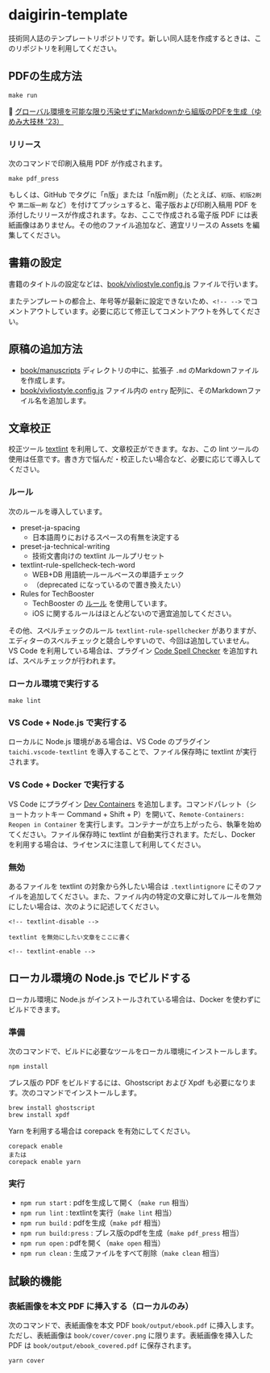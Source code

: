 # daigirin-template

技術同人誌のテンプレートリポジトリです。新しい同人誌を作成するときは、このリポジトリを利用してください。

## PDFの生成方法

```shell
make run
```

🔖 [グローバル環境を可能な限り汚染せずにMarkdownから組版のPDFを生成（ゆめみ大技林 '23）](https://zenn.dev/yumemi_inc/articles/afe7745cd62af2)

### リリース

次のコマンドで印刷入稿用 PDF が作成されます。

```shell
make pdf_press
```

もしくは、GitHub でタグに「n版」または「n版m刷」（たとえば、`初版`、`初版2刷` や `第二版一刷` など）を付けてプッシュすると、電子版および印刷入稿用 PDF を添付したリリースが作成されます。なお、ここで作成される電子版 PDF には表紙画像はありません。その他のファイル追加など、適宜リリースの Assets を編集してください。

## 書籍の設定

書籍のタイトルの設定などは、[book/vivliostyle.config.js](book/vivliostyle.config.js) ファイルで行います。

またテンプレートの都合上、年号等が最新に設定できないため、`<!-- -->` でコメントアウトしています。必要に応じて修正してコメントアウトを外してください。

## 原稿の追加方法

* [book/manuscripts](book/manuscripts) ディレクトリの中に、拡張子 `.md` のMarkdownファイルを作成します。
* [book/vivliostyle.config.js](book/vivliostyle.config.js) ファイル内の `entry` 配列に、そのMarkdownファイル名を追加します。

## 文章校正

校正ツール [textlint](https://textlint.github.io/) を利用して、文章校正ができます。なお、この lint ツールの使用は任意です。書き方で悩んだ・校正したい場合など、必要に応じて導入してください。

### ルール

次のルールを導入しています。

* preset-ja-spacing
  * 日本語周りにおけるスペースの有無を決定する
* preset-ja-technical-writing
  * 技術文書向けの textlint ルールプリセット
* textlint-rule-spellcheck-tech-word
  * WEB+DB 用語統一ルールベースの単語チェック
  * （deprecated になっているので置き換えたい）
* Rules for TechBooster
  * TechBooster の [ルール](https://github.com/TechBooster/ReVIEW-Template/tree/master/prh-rules) を使用しています。
  * iOS に関するルールはほとんどないので適宜追加してください。

その他、スペルチェックのルール `textlint-rule-spellchecker` がありますが、エディターのスペルチェックと競合しやすいので、今回は追加していません。VS Code を利用している場合は、プラグイン [Code Spell Checker](https://marketplace.visualstudio.com/items?itemName=streetsidesoftware.code-spell-checker) を追加すれば、スペルチェックが行われます。

### ローカル環境で実行する

```shell
make lint
```

### VS Code + Node.js で実行する

ローカルに Node.js 環境がある場合は、VS Code のプラグイン `taichi.vscode-textlint` を導入することで、ファイル保存時に textlint が実行されます。

### VS Code + Docker で実行する

VS Code にプラグイン [Dev Containers](https://marketplace.visualstudio.com/items?itemName=ms-vscode-remote.remote-containers) を追加します。コマンドパレット（ショートカットキー Command + Shift + P）を開いて、`Remote-Containers: Reopen in Container` を実行します。コンテナーが立ち上がったら、執筆を始めてください。ファイル保存時に textlint が自動実行されます。ただし、Docker を利用する場合は、ライセンスに注意して利用してください。

### 無効

あるファイルを textlint の対象から外したい場合は `.textlintignore` にそのファイルを追加してください。また、ファイル内の特定の文章に対してルールを無効にしたい場合は、次のように記述してください。

```text
<!-- textlint-disable -->

textlint を無効にしたい文章をここに書く

<!-- textlint-enable -->
```

## ローカル環境の Node.js でビルドする

ローカル環境に Node.js がインストールされている場合は、Docker を使わずにビルドできます。

### 準備

次のコマンドで、ビルドに必要なツールをローカル環境にインストールします。

```shell
npm install
```

プレス版の PDF をビルドするには、Ghostscript および Xpdf も必要になります。次のコマンドでインストールします。

```shell
brew install ghostscript
brew install xpdf
```

Yarn を利用する場合は corepack を有効にしてください。

```shell
corepack enable
または
corepack enable yarn
```

### 実行

- `npm run start` : pdfを生成して開く（`make run` 相当）
- `npm run lint` : textlintを実行（`make lint` 相当）
- `npm run build` : pdfを生成（`make pdf` 相当）
- `npm run build:press` : プレス版のpdfを生成（`make pdf_press` 相当）
- `npm run open` : pdfを開く（`make open` 相当）
- `npm run clean` : 生成ファイルをすべて削除（`make clean` 相当）

## 試験的機能

### 表紙画像を本文 PDF に挿入する（ローカルのみ）

次のコマンドで、表紙画像を本文 PDF `book/output/ebook.pdf` に挿入します。ただし、表紙画像は `book/cover/cover.png` に限ります。表紙画像を挿入した PDF は `book/output/ebook_covered.pdf` に保存されます。

```shell
yarn cover
```

